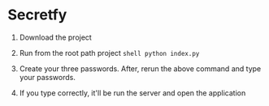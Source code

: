 # Secretfy
 
1. Download the project
2. Run from the root path project ```shell python index.py```

3. Create your three passwords. After, rerun the above command and type your passwords.

4. If you type correctly, it'll be run the server and open the application